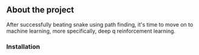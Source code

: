 ## About the project

After successfully beating snake using path finding, it's time to move on to machine learning, more specifically, deep q reinforcement learning. 

### Installation

```
```
